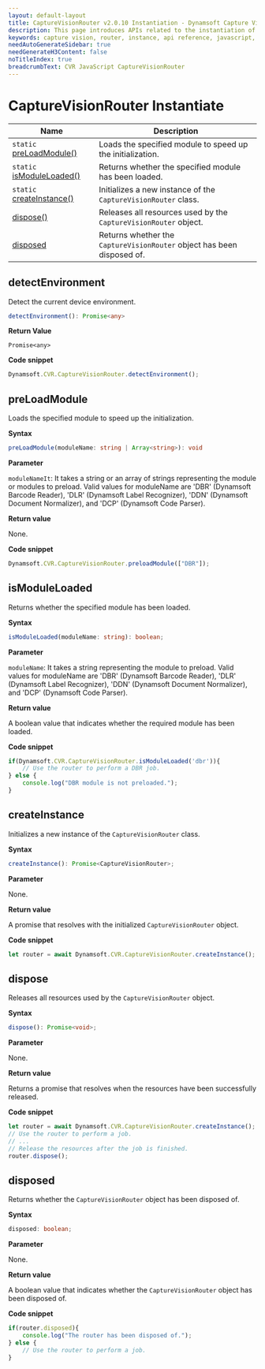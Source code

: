 ```yaml
---
layout: default-layout
title: CaptureVisionRouter v2.0.10 Instantiation - Dynamsoft Capture Vision JavaScript Edition API
description: This page introduces APIs related to the instantiation of CaptureVisionRouter v2.0.10 of Dynamsoft Capture Vision JavaScript Edition.
keywords: capture vision, router, instance, api reference, javascript, js
needAutoGenerateSidebar: true
needGenerateH3Content: false
noTitleIndex: true
breadcrumbText: CVR JavaScript CaptureVisionRouter
---
```


# CaptureVisionRouter Instantiate

| Name                                    | Description                                                            |
| -------------------------------------------- | ---------------------------------------------------------------------- |
| `static` [preLoadModule()](#preloadmodule)   | Loads the specified module to speed up the initialization.             |
| `static` [isModuleLoaded()](#ismoduleloaded) | Returns whether the specified module has been loaded.                  |
| `static` [createInstance()](#createinstance) | Initializes a new instance of the `CaptureVisionRouter` class.         |
| [dispose()](#dispose)                        | Releases all resources used by the `CaptureVisionRouter` object.       |
| [disposed](#disposed)                        | Returns whether the `CaptureVisionRouter` object has been disposed of. |

## detectEnvironment

Detect the current device environment.

```typescript
detectEnvironment(): Promise<any>
```

**Return Value**

`Promise<any>`

**Code snippet**

```javascript
Dynamsoft.CVR.CaptureVisionRouter.detectEnvironment();
```

## preLoadModule

Loads the specified module to speed up the initialization.

**Syntax**

```typescript
preLoadModule(moduleName: string | Array<string>): void
```

**Parameter**

`moduleNameIt`: It takes a string or an array of strings representing the module or modules to preload. Valid values for moduleName are 'DBR' (Dynamsoft Barcode Reader), 'DLR' (Dynamsoft Label Recognizer), 'DDN' (Dynamsoft Document Normalizer), and 'DCP' (Dynamsoft Code Parser).

**Return value**

None.

**Code snippet**

```javascript
Dynamsoft.CVR.CaptureVisionRouter.preloadModule(["DBR"]);
```

## isModuleLoaded

Returns whether the specified module has been loaded.

**Syntax**

```typescript
isModuleLoaded(moduleName: string): boolean;
```

**Parameter**

`moduleName`: It takes a string representing the module to preload. Valid values for moduleName are 'DBR' (Dynamsoft Barcode Reader), 'DLR' (Dynamsoft Label Recognizer), 'DDN' (Dynamsoft Document Normalizer), and 'DCP' (Dynamsoft Code Parser).

**Return value**

A boolean value that indicates whether the required module has been loaded.

**Code snippet**

```javascript
if(Dynamsoft.CVR.CaptureVisionRouter.isModuleLoaded('dbr')){
    // Use the router to perform a DBR job.
} else {
    console.log("DBR module is not preloaded.");
}
```

## createInstance

Initializes a new instance of the `CaptureVisionRouter` class.

**Syntax**

```typescript
createInstance(): Promise<CaptureVisionRouter>;
```

**Parameter**

None.

**Return value**

A promise that resolves with the initialized `CaptureVisionRouter` object.

**Code snippet**

```javascript
let router = await Dynamsoft.CVR.CaptureVisionRouter.createInstance();
```

## dispose

Releases all resources used by the `CaptureVisionRouter` object.

**Syntax**

```typescript
dispose(): Promise<void>;
```

**Parameter**

None.

**Return value**

Returns a promise that resolves when the resources have been successfully released.

**Code snippet**

```javascript
let router = await Dynamsoft.CVR.CaptureVisionRouter.createInstance();
// Use the router to perform a job.
// ...
// Release the resources after the job is finished.
router.dispose();
```

## disposed

Returns whether the `CaptureVisionRouter` object has been disposed of.

**Syntax**

```typescript
disposed: boolean;
```

**Parameter**

None.

**Return value**

A boolean value that indicates whether the `CaptureVisionRouter` object has been disposed of.

**Code snippet**

```javascript
if(router.disposed){
    console.log("The router has been disposed of.");
} else {
    // Use the router to perform a job.
}
```